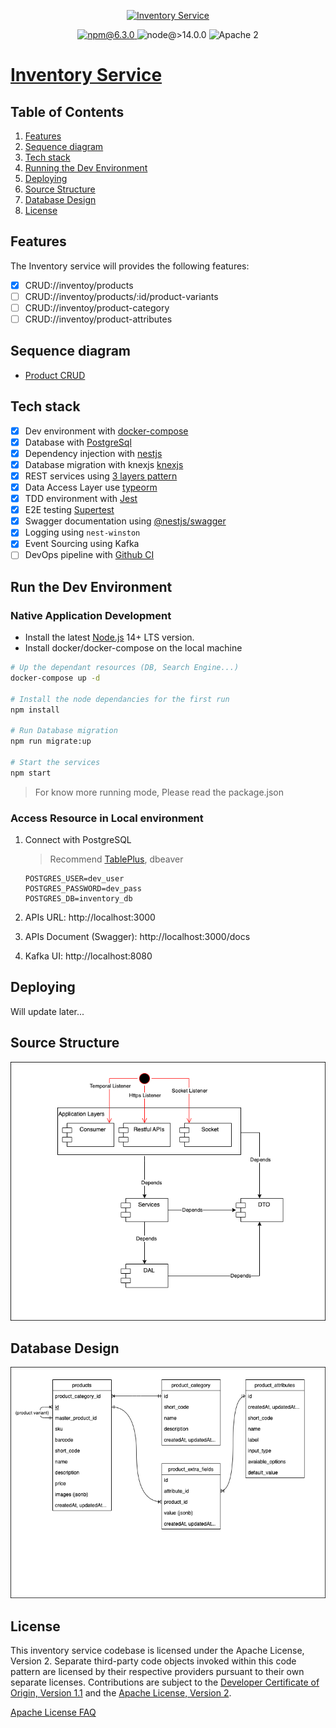 <p align="center">
    <a href="#">
        <img src="https://i0.wp.com/zenatta.com/wp-content/uploads/2020/08/inventory-256.png?fit=300%2C300&ssl=1" height="100" alt="Inventory Service">
    </a>
</p>

<p align="center">
    <a href="#">
        <img src="https://img.shields.io/badge/npm-v6.3.0-blue" alt="npm@6.3.0">
    </a>
    <img src="https://img.shields.io/badge/node-%3E%3D%2014.0.0-brightgreen" alt="node@>14.0.0">
    <img src="https://img.shields.io/badge/license-Apache2-blue.svg?style=flat" alt="Apache 2">
</p>

# [Inventory Service](https://www.linkedin.com/in/tuando831/)

## Table of Contents

1. [Features](#features)
2. [Sequence diagram](#sequence-diagram)
3. [Tech stack](#tech-stack)
4. [Running the Dev Environment](#run-the-dev-environment)
5. [Deploying](#deploying)
6. [Source Structure](#source-structure)
7. [Database Design](#database-design)
8. [License](#license)

## Features

The Inventory service will provides the following features:

- [x] CRUD://inventoy/products
- [ ] CRUD://inventoy/products/:id/product-variants
- [ ] CRUD://inventoy/product-category
- [ ] CRUD://inventoy/product-attributes

## Sequence diagram

- [Product CRUD](docs/product-crud.md)

## Tech stack

- [x] Dev environment with [docker-compose](https://www.docker.com/)
- [x] Database with [PostgreSql](postgresql.org)
- [x] Dependency injection with [nestjs](https://nestjs.com/)
- [x] Database migration with knexjs [knexjs](https://jestjs.io/)
- [x] REST services using [3 layers pattern](https://www.ecanarys.com/Blogs/ArticleID/76/3-Layered-Architecture)
- [x] Data Access Layer use [typeorm](https://typeorm.io/)
- [x] TDD environment with [Jest](https://jestjs.io/)
- [x] E2E testing [Supertest](https://www.npmjs.com/package/supertest)
- [x] Swagger documentation using [@nestjs/swagger](https://www.npmjs.com/package/@nestjs/swagger)
- [x] Logging using `nest-winston`
- [x] Event Sourcing using Kafka
- [ ] DevOps pipeline with [Github CI](https://docs.github.com/en/actions/automating-builds-and-tests/building-and-testing-nodejs)

## Run the Dev Environment

### Native Application Development

- Install the latest [Node.js](https://nodejs.org/en/download/) 14+ LTS version.
- Install docker/docker-compose on the local machine

```bash
# Up the dependant resources (DB, Search Engine...)
docker-compose up -d

# Install the node dependancies for the first run
npm install

# Run Database migration
npm run migrate:up

# Start the services
npm start
```

> For know more running mode, Please read the package.json

### Access Resource in Local environment

1. Connect with PostgreSQL

   > Recommend [TablePlus](https://tableplus.com/), dbeaver

   ```
   POSTGRES_USER=dev_user
   POSTGRES_PASSWORD=dev_pass
   POSTGRES_DB=inventory_db
   ```

2. APIs URL: http://localhost:3000

3. APIs Document (Swagger): http://localhost:3000/docs

4. Kafka UI: http://localhost:8080

## Deploying

Will update later...

## Source Structure

![Source Structure](docs/structure.drawio.png 'Title')

## Database Design

![Database diagram](docs/database.drawio.png 'Title')

## License

This inventory service codebase is licensed under the Apache License, Version 2. Separate third-party code objects invoked within this code pattern are licensed by their respective providers pursuant to their own separate licenses. Contributions are subject to the [Developer Certificate of Origin, Version 1.1](https://developercertificate.org/) and the [Apache License, Version 2](https://www.apache.org/licenses/LICENSE-2.0.txt).

[Apache License FAQ](https://www.apache.org/foundation/license-faq.html#WhatDoesItMEAN)
